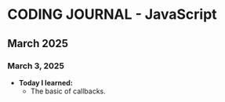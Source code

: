 # CODING JOURNAL - JavaScript

## March 2025
### March 3, 2025
- **Today I learned:** 
  - The basic of callbacks.